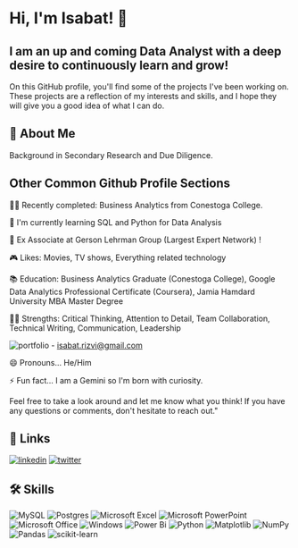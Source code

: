 # Hi, I'm Isabat! 👋
## I am an up and coming Data Analyst with a deep desire to continuously learn and grow! 

On this GitHub profile, you'll find some of the projects I've been working on. These projects are a reflection of my interests and skills, and I hope they will give you a good idea of what I can do.
## 🚀 About Me
Background in Secondary Research and Due Diligence.




## Other Common Github Profile Sections
👩‍💻 Recently completed: Business Analytics from Conestoga College.

🧠 I'm currently learning SQL and Python for Data Analysis

🏅 Ex Associate at Gerson Lehrman Group (Largest Expert Network) ! 

🎮 Likes: Movies, TV shows, Everything related technology

📚 Education: Business Analytics Graduate (Conestoga College), Google Data Analytics Professional Certificate (Coursera), Jamia Hamdard University MBA Master Degree

💪🏻 Strengths: Critical Thinking, Attention to Detail, Team Collaboration, Technical Writing, Communication, Leadership

![portfolio](https://img.shields.io/badge/Gmail-D14836?style=for-the-badge&logo=gmail&logoColor=white) - isabat.rizvi@gmail.com

😄 Pronouns... He/Him

⚡️ Fun fact... I am a Gemini so I'm born with curiosity. 

Feel free to take a look around and let me know what you think! If you have any questions or comments, don't hesitate to reach out."


## 🔗 Links
[![linkedin](https://img.shields.io/badge/linkedin-0A66C2?style=for-the-badge&logo=linkedin&logoColor=white)](https://www.linkedin.com/in/isabatrizvi/)
[![twitter](https://img.shields.io/badge/twitter-1DA1F2?style=for-the-badge&logo=twitter&logoColor=white)](https://twitter.com/isabat09)





## 🛠 Skills

![MySQL](https://img.shields.io/badge/mysql-%2300f.svg?style=for-the-badge&logo=mysql&logoColor=white)
![Postgres](https://img.shields.io/badge/postgres-%23316192.svg?style=for-the-badge&logo=postgresql&logoColor=white)
![Microsoft Excel](https://img.shields.io/badge/Microsoft_Excel-217346?style=for-the-badge&logo=microsoft-excel&logoColor=white)
![Microsoft PowerPoint](https://img.shields.io/badge/Microsoft_PowerPoint-B7472A?style=for-the-badge&logo=microsoft-powerpoint&logoColor=white)
![Microsoft Office](https://img.shields.io/badge/Microsoft_Office-D83B01?style=for-the-badge&logo=microsoft-office&logoColor=white)
![Windows](https://img.shields.io/badge/Windows-0078D6?style=for-the-badge&logo=windows&logoColor=white)
![Power Bi](https://img.shields.io/badge/power_bi-F2C811?style=for-the-badge&logo=powerbi&logoColor=black)
![Python](https://img.shields.io/badge/python-3670A0?style=for-the-badge&logo=python&logoColor=ffdd54)
![Matplotlib](https://img.shields.io/badge/Matplotlib-%23ffffff.svg?style=for-the-badge&logo=Matplotlib&logoColor=black)
![NumPy](https://img.shields.io/badge/numpy-%23013243.svg?style=for-the-badge&logo=numpy&logoColor=white)
![Pandas](https://img.shields.io/badge/pandas-%23150458.svg?style=for-the-badge&logo=pandas&logoColor=white)
![scikit-learn](https://img.shields.io/badge/scikit--learn-%23F7931E.svg?style=for-the-badge&logo=scikit-learn&logoColor=white)

